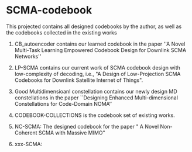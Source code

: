 # SCMA-codebook
This projected contains all designed codebooks by the author, as well as the codebooks collected in the existing works

1. CB_autoencoder contains our learned codebook in the paper ''A Novel Multi-Task Learning Empowered Codebook Design for Downlink SCMA Networks''

2. LP-SCMA contains our current work  of SCMA codebook design with low-complexity of decoding, i.e., "A Design of Low-Projection SCMA Codebooks for
Downlink Satellite Internet of Things".

3. Good Multidimensioanl constellation contains our newly design MD constellations in the paper ``Designing Enhanced Multi-dimensional
Constellations for Code-Domain NOMA‘’

3. CODEBOOK-COLLECTIONS  is the codebook set of existing works.

4. NC-SCMA: The designed codebook for the paper " A Novel Non-Coherent SCMA with Massive MIMO"

5. xxx-SCMA:
